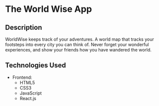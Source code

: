 # The World Wise App

## Description

WorldWise keeps track of your adventures.
A world map that tracks your footsteps into every city you can think of. Never forget your wonderful experiences, and show your friends how you have wandered the world.

## Technologies Used

- Frontend:
  - HTML5
  - CSS3
  - JavaScript
  - React.js

